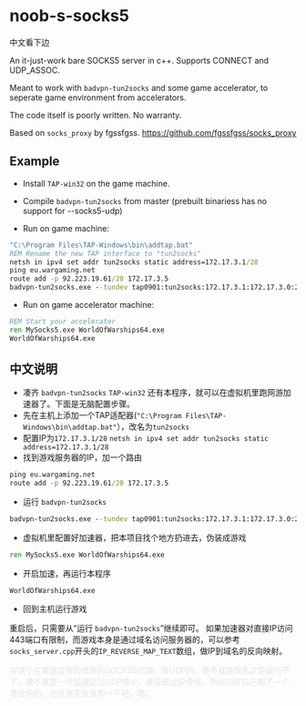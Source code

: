 # noob-s-socks5

中文看下边

An it-just-work bare SOCKS5 server in c++. Supports CONNECT and UDP_ASSOC.

Meant to work with `badvpn-tun2socks` and some game accelerator, to seperate game environment from accelerators.

The code itself is poorly written. No warranty.

Based on `socks_proxy` by fgssfgss. https://github.com/fgssfgss/socks_proxy

## Example

- Install `TAP-win32` on the game machine.
- Compile `badvpn-tun2socks` from master (prebuilt binariess has no support for --socks5-udp)

- Run on game machine:

```cmd
"C:\Program Files\TAP-Windows\bin\addtap.bat"
REM Rename the new TAP interface to "tun2socks"
netsh in ipv4 set addr tun2socks static address=172.17.3.1/28
ping eu.wargaming.net
route add -p 92.223.19.61/20 172.17.3.5
badvpn-tun2socks.exe --tundev tap0901:tun2socks:172.17.3.1:172.17.3.0:255.255.255.0 --netif-ipaddr 172.17.3.5 --netif-netmask 255.255.255.0 --socks-server-addr 192.168.22.128:1080 --socks5-udp
```

- Run on game accelerator machine:

```cmd
REM Start your accelerator
ren MySocks5.exe WorldOfWarships64.exe
WorldOfWarships64.exe
```

## 中文说明

- 凑齐 `badvpn-tun2socks` `TAP-win32` 还有本程序，就可以在虚拟机里跑网游加速器了。下面是无脑配置步骤。
- 先在主机上添加一个TAP适配器(`"C:\Program Files\TAP-Windows\bin\addtap.bat"`），改名为`tun2socks`
- 配置IP为`172.17.3.1/28`
```netsh in ipv4 set addr tun2socks static address=172.17.3.1/28```
- 找到游戏服务器的IP，加一个路由
```cmd
ping eu.wargaming.net
route add -p 92.223.19.61/20 172.17.3.5
```
- 运行 `badvpn-tun2socks`
```cmd
badvpn-tun2socks.exe --tundev tap0901:tun2socks:172.17.3.1:172.17.3.0:255.255.255.0 --netif-ipaddr 172.17.3.5 --netif-netmask 255.255.255.0 --socks-server-addr 192.168.22.128:1080 --socks5-udp
```
- 虚拟机里配置好加速器，把本项目找个地方扔进去，伪装成游戏
```cmd
ren MySocks5.exe WorldOfWarships64.exe
```
- 开启加速，再运行本程序
```
WorldOfWarships64.exe
```
- 回到主机运行游戏

重启后，只需要从“运行 `badvpn-tun2socks`”继续即可。
如果加速器对直接IP访问443端口有限制，而游戏本身是通过域名访问服务器的，可以参考`socks_server.cpp`开头的`IP_REVERSE_MAP_TEXT`数组，做IP到域名的反向映射。

<div style="opacity: 10%;">写这个主要是现有的成熟的SOCKS5代理，带UDP的，要不就是改名之后运行不了，要不就是一开加速之后UDP哑火，表现都比较奇怪，所以只好自己糊了一个凑合用的。也许某天会重构一下吧，嗯。</div>



